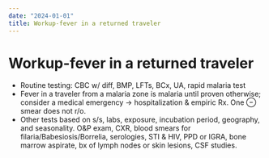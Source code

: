 ```yaml
---
date: "2024-01-01"
title: Workup-fever in a returned traveler
---
```


# Workup-fever in a returned traveler


* Routine testing: CBC w/ diff, BMP, LFTs, BCx, UA, rapid malaria test
* Fever in a traveler from a malaria zone is malaria until proven otherwise; consider a medical emergency → hospitalization & empiric Rx. One ⊖ smear does not r/o.
* Other tests based on s/s, labs, exposure, incubation period, geography, and seasonality. O&P exam, CXR, blood smears for filaria/Babesiosis/Borrelia, serologies, STI & HIV, PPD or IGRA, bone marrow aspirate, bx of lymph nodes or skin lesions, CSF studies.
